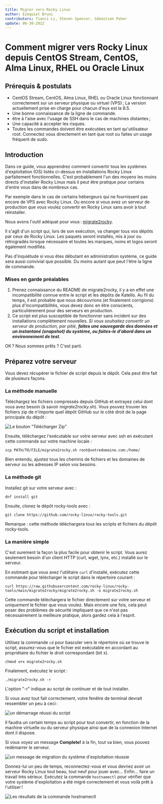 ```yaml
---
title: Migrer vers Rocky Linux
author: Ezequiel Bruni
contributors: Tianci Li, Steven Spencer, Sébastien Poher
update: 06-30-2022
---
```


# Comment migrer vers Rocky Linux depuis CentOS Stream, CentOS, Alma Linux, RHEL ou Oracle Linux

## Prérequis & postulats

* CentOS Stream, CentOS, Alma Linux, RHEL ou Oracle Linux fonctionnant correctement sur un serveur physique ou virtuel (VPS) ; La version actuellement prise en charge pour chacun d'eux est la 8.5.
* Une bonne connaissance de la ligne de commande.
* être à l'aise avec l'usage de SSH dans le cas de machines distantes ;
* Une capacité à accepter les risques.
* Toutes les commandes doivent être exécutées en tant qu'utilisateur root. Connectez vous directement en tant que root ou faites un usage fréquent de sudo.

## Introduction

Dans ce guide, vous apprendrez comment convertir tous les systèmes d'exploitation (OS) listés ci-dessus en installations Rocky Linux parfaitement fonctionnelles. C'est probablement l'un des moyens les moins directs d'installer Rocky Linux mais il peut être pratique pour certains d'entre vous dans de nombreux cas.

Par exemple dans le cas de certains hébergeurs qui ne fournissent pas encore de VPS avec Rocky Linux. Ou encore si vous avez un serveur de production que vous voulez convertir en Rocky Linux sans avoir à tout réinstaller.

Nous avons l'outil adéquat pour vous : [migrate2rocky](https://github.com/rocky-linux/rocky-tools/tree/main/migrate2rocky).

Il s'agît d'un script qui, lors de son exécution, va changer tous vos dépôts par ceux de Rocky Linux. Les paquets seront installés, mis à jour ou rétrogradés lorsque nécessaire et toutes les marques, noms et logos seront également modifiés.

Pas d'inquiétude si vous êtes débutant en administration système, ce guide sera aussi convivial que possible. Du moins autant que peut l'être la ligne de commande.

### Mises en garde préalables

1. Prenez connaissance du README de migrate2rocky, il y a en effet une incompatibilité connue entre le script et les dépôts de Katello. Au fil du temps, il est probable que nous découvrions (et finalement corrigions) plus d'incompatibilités, vous devez donc en être conscients, particulièrement pour des serveurs en production.
2. Ce script est plus susceptible de fonctionner sans incident sur des installations complètement nouvelles. _Si vous souhaitez convertir un serveur de production, par pitié, **faites une sauvegarde des données et un instantané (snapshot) du système, ou faites-le d'abord dans un environnement de test.**_

OK ? Nous sommes prêts ? C'est parti.

## Préparez votre serveur

Vous devez récupérer le fichier de script depuis le dépôt. Cela peut être fait de plusieurs façons.

### La méthode manuelle

Téléchargez les fichiers compressés depuis GitHub et extrayez celui dont vous avez besoin (à savoir *migrate2rocky.sh*). Vous pouvez trouver les fichiers zip de n'importe quel dépôt GitHub sur le côté droit de la page principale du dépôt :

![Le bouton "Télécharger Zip"](images/migrate2rocky-github-zip.png)

Ensuite, téléchargez l'exécutable sur votre serveur avec ssh en exécutant cette commande sur votre machine locale :

```
scp PATH/TO/FILE/migrate2rocky.sh root@votredomaine.com:/home/
```

Bien entendu, ajustez tous les chemins de fichiers et les domaines de serveur ou les adresses IP selon vos besoins.

### La méthode git

Installez git sur votre serveur avec :

```
dnf install git
```

Ensuite, clonez le dépôt rocky-tools avec :

```
git clone https://github.com/rocky-linux/rocky-tools.git
```

Remarque : cette méthode téléchargera tous les scripts et fichiers du dépôt rocky-tools.

### La manière simple

C'est surement la façon la plus facile pour obtenir le script. Vous aurez seulement besoin d'un client HTTP (curl, wget, lynx, etc.) installé sur le serveur.

En estimant que vous avez l'utilitaire `curl` d'installé, exécutez cette commande pour télécharger le script dans le répertoire courant :

```
curl https://raw.githubusercontent.com/rocky-linux/rocky-tools/main/migrate2rocky/migrate2rocky.sh -o migrate2rocky.sh
```

Cette commande téléchargera le fichier directement sur votre serveur et *uniquement* le fichier que vous voulez. Mais encore une fois, cela peut poser des problèmes de sécurité impliquant que ce n'est pas nécessairement la meilleure pratique, alors gardez cela à l'esprit.

## Exécution du script et installation

Utilisez la commande `cd` pour basculer vers le répertoire où se trouve le script, assurez-vous que le fichier est exécutable en accordant au propriétaire du fichier le droit correspondant (bit x).

```
chmod u+x migrate2rocky.sh
```

Finalement, exécutez le script :

```
./migrate2rocky.sh -r
```

L'option "-r" indique au script de continuer et de tout installer.

Si vous avez tout fait correctement, votre fenêtre de terminal devrait ressembler un peu à ceci :

![un démarrage réussi du script](images/migrate2rocky-convert-01.png)

Il faudra un certain temps au script pour tout convertir, en fonction de la machine virtuelle ou du serveur physique ainsi que de la connexion Internet dont il dispose.

Si vous voyez un message **Complete!** à la fin, tout va bien, vous pouvez redémarrer le serveur.

![un message de migration du système d'exploitation réussie](images/migrate2rocky-convert-02.png)

Donnez-lui un peu de temps, reconnectez-vous et vous devriez avoir un serveur Rocky Linux tout beau, tout neuf pour jouer avec... Enfin... faire un travail très sérieux. Exécutez la commande `hostnamectl` pour vérifier que votre système d'exploitation a été migré correctement et vous voilà prêt à l'utiliser !

![Les résultats de la commande hostnamectl](images/migrate2rocky-convert-03.png)
